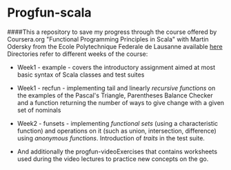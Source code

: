 ﻿# Progfun-scala
####This a repository to save my progress through the course offered by Coursera.org "Functional Programming Principles in Scala" with Martin Odersky from the Ecole Polytechnique Federale de Lausanne available [here](https://www.coursera.org/learn/progfun1)
Directories refer to different weeks of the course:
* Week1 - example - covers the introductory assignment aimed at most basic syntax of Scala classes and test suites
* Week1 - recfun - implementing tail and linearly *recursive functions* on the examples of the Pascal's Triangle, Parentheses Balance Checker and a function returning the number of ways to give change with a given set of nominals
* Week2 - funsets - implementing *functional sets* (using a characteristic function) and operations on it (such as union, intersection, difference) using *anonymous functions*. Introduction of *traits* in the test suite.

* And additionally the progfun-videoExercises that contains worksheets used during the video lectures to practice new concepts on the go.
